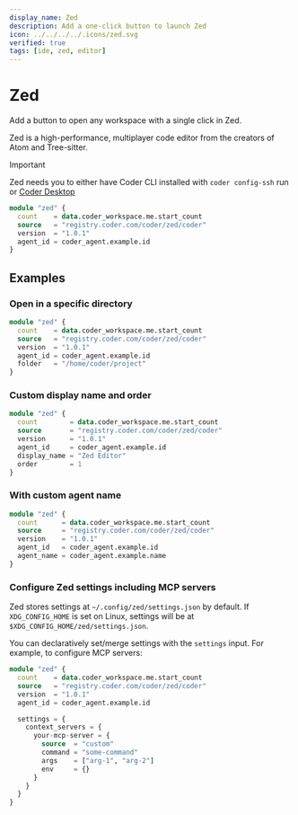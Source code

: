 ```yaml
---
display_name: Zed
description: Add a one-click button to launch Zed
icon: ../../../../.icons/zed.svg
verified: true
tags: [ide, zed, editor]
---
```


# Zed

Add a button to open any workspace with a single click in Zed.

Zed is a high-performance, multiplayer code editor from the creators of Atom and Tree-sitter.

> [!IMPORTANT]
> Zed needs you to either have Coder CLI installed with `coder config-ssh` run or [Coder Desktop](https://coder.com/docs/user-guides/desktop)

```tf
module "zed" {
  count    = data.coder_workspace.me.start_count
  source   = "registry.coder.com/coder/zed/coder"
  version  = "1.0.1"
  agent_id = coder_agent.example.id
}
```

## Examples

### Open in a specific directory

```tf
module "zed" {
  count    = data.coder_workspace.me.start_count
  source   = "registry.coder.com/coder/zed/coder"
  version  = "1.0.1"
  agent_id = coder_agent.example.id
  folder   = "/home/coder/project"
}
```

### Custom display name and order

```tf
module "zed" {
  count        = data.coder_workspace.me.start_count
  source       = "registry.coder.com/coder/zed/coder"
  version      = "1.0.1"
  agent_id     = coder_agent.example.id
  display_name = "Zed Editor"
  order        = 1
}
```

### With custom agent name

```tf
module "zed" {
  count      = data.coder_workspace.me.start_count
  source     = "registry.coder.com/coder/zed/coder"
  version    = "1.0.1"
  agent_id   = coder_agent.example.id
  agent_name = coder_agent.example.name
}
```

### Configure Zed settings including MCP servers

Zed stores settings at `~/.config/zed/settings.json` by default. If `XDG_CONFIG_HOME` is set on Linux, settings will be at `$XDG_CONFIG_HOME/zed/settings.json`.

You can declaratively set/merge settings with the `settings` input. For example, to configure MCP servers:

```tf
module "zed" {
  count    = data.coder_workspace.me.start_count
  source   = "registry.coder.com/coder/zed/coder"
  version  = "1.0.1"
  agent_id = coder_agent.example.id

  settings = {
    context_servers = {
      your-mcp-server = {
        source  = "custom"
        command = "some-command"
        args    = ["arg-1", "arg-2"]
        env     = {}
      }
    }
  }
}
```
